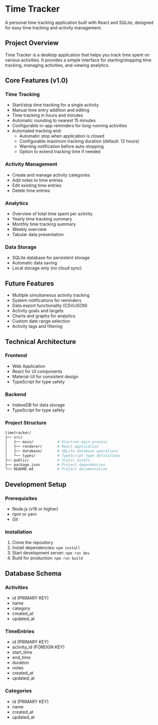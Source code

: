 # Time Tracker

A personal time tracking application built with React and SQLite, designed for easy time tracking and activity management.

## Project Overview

Time Tracker is a desktop application that helps you track time spent on various activities. It provides a simple interface for starting/stopping time tracking, managing activities, and viewing analytics.

## Core Features (v1.0)

### Time Tracking

- Start/stop time tracking for a single activity
- Manual time entry addition and editing
- Time tracking in hours and minutes
- Automatic rounding to nearest 15 minutes
- Configurable in-app reminders for long-running activities
- Automated tracking end:
  - Automatic stop when application is closed
  - Configurable maximum tracking duration (default: 12 hours)
  - Warning notification before auto-stopping
  - Option to extend tracking time if needed

### Activity Management

- Create and manage activity categories
- Add notes to time entries
- Edit existing time entries
- Delete time entries

### Analytics

- Overview of total time spent per activity
- Yearly time tracking summary
- Monthly time tracking summary
- Weekly overview
- Tabular data presentation

### Data Storage

- SQLite database for persistent storage
- Automatic data saving
- Local storage only (no cloud sync)

## Future Features

- Multiple simultaneous activity tracking
- System notifications for reminders
- Data export functionality (CSV/JSON)
- Activity goals and targets
- Charts and graphs for analytics
- Custom date range selection
- Activity tags and filtering

## Technical Architecture

### Frontend

- Web Application
- React for UI components
- Material-UI for consistent design
- TypeScript for type safety

### Backend

- IndexeDB for data storage
- TypeScript for type safety

### Project Structure

```sh
timetracker/
├── src/
│   ├── main/           # Electron main process
│   ├── renderer/       # React application
│   ├── database/       # SQLite database operations
│   └── types/          # TypeScript type definitions
├── public/             # Static assets
├── package.json        # Project dependencies
└── README.md           # Project documentation
```

## Development Setup

### Prerequisites

- Node.js (v16 or higher)
- npm or yarn
- Git

### Installation

1. Clone the repository
2. Install dependencies: `npm install`
3. Start development server: `npm run dev`
4. Build for production: `npm run build`

## Database Schema

### Activities

- id (PRIMARY KEY)
- name
- category
- created_at
- updated_at

### TimeEntries

- id (PRIMARY KEY)
- activity_id (FOREIGN KEY)
- start_time
- end_time
- duration
- notes
- created_at
- updated_at

### Categories

- id (PRIMARY KEY)
- name
- created_at
- updated_at

